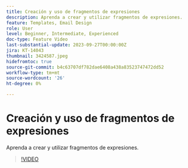```yaml
---
title: Creación y uso de fragmentos de expresiones
description: Aprenda a crear y utilizar fragmentos de expresiones.
feature: Templates, Email Design
role: User
level: Beginner, Intermediate, Experienced
doc-type: Feature Video
last-substantial-update: 2023-09-27T00:00:00Z
jira: KT-14043
thumbnail: 3424587.jpeg
hidefromtoc: true
source-git-commit: b4c63707df782dae6408a438a83523747472dd52
workflow-type: tm+mt
source-wordcount: '26'
ht-degree: 0%

---
```



# Creación y uso de fragmentos de expresiones

Aprenda a crear y utilizar fragmentos de expresiones.

>[!VIDEO](https://video.tv.adobe.com/v/3424587/?learn=on)
